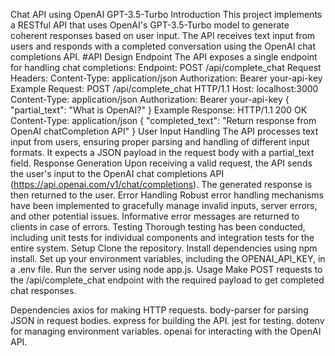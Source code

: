 Chat API using OpenAI GPT-3.5-Turbo
Introduction
This project implements a RESTful API that uses OpenAI's GPT-3.5-Turbo model to generate coherent responses based on user input. The API receives text input from users and responds with a completed conversation using the OpenAI chat completions API.
#API Design
Endpoint
The API exposes a single endpoint for handling chat completions:
Endpoint: POST /api/complete_chat
Request Headers:
Content-Type: application/json
Authorization: Bearer your-api-key
Example Request:
POST /api/complete_chat HTTP/1.1
Host: localhost:3000
Content-Type: application/json
Authorization: Bearer your-api-key
{
  "partial_text": "What is OpenAI?"
}
Example Response:
HTTP/1.1 200 OK
Content-Type: application/json
{
  "completed_text": "Return response from OpenAI chatCompletion API"
}
User Input Handling
The API processes text input from users, ensuring proper parsing and handling of different input formats. It expects a JSON payload in the request body with a partial_text field.
Response Generation
Upon receiving a valid request, the API sends the user's input to the OpenAI chat completions API (https://api.openai.com/v1/chat/completions). The generated response is then returned to the user.
Error Handling
Robust error handling mechanisms have been implemented to gracefully manage invalid inputs, server errors, and other potential issues. Informative error messages are returned to clients in case of errors.
Testing
Thorough testing has been conducted, including unit tests for individual components and integration tests for the entire system. 
Setup
Clone the repository.
Install dependencies using npm install.
Set up your environment variables, including the OPENAI_API_KEY, in a .env file.
Run the server using node app.js.
Usage
Make POST requests to the /api/complete_chat endpoint with the required payload to get completed chat responses.

Dependencies
axios for making HTTP requests.
body-parser for parsing JSON in request bodies.
express for building the API.
jest for testing.
dotenv for managing environment variables.
openai for interacting with the OpenAI API.
